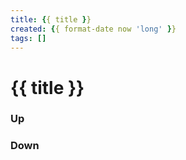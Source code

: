 ```yaml
---
title: {{ title }}
created: {{ format-date now 'long' }}
tags: []
---
```


# {{ title }}

### Up

### Down
